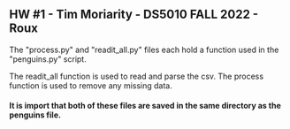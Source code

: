 ## HW #1 - Tim Moriarity - DS5010 FALL 2022 - Roux

The "process.py" and "readit_all.py" files each hold a function used in the "penguins.py" script.

The readit_all function is used to read and parse the csv.
The process function is used to remove any missing data.
#### It is import that both of these files are saved in the same directory as the penguins file.


